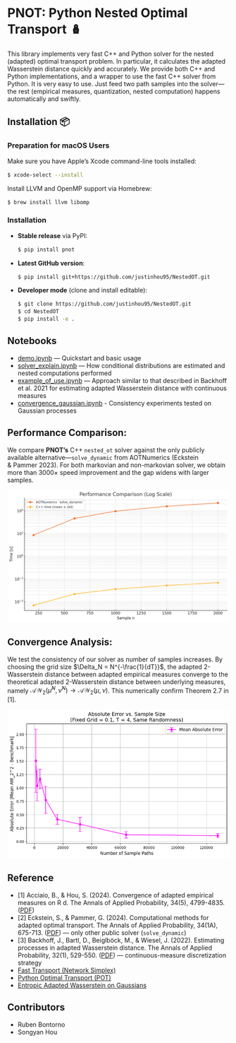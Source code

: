 # PNOT: Python Nested Optimal Transport 🪆

This library implements very fast C++ and Python solver for the nested (adapted) optimal transport problem. In particular, it calculates the adapted Wasserstein distance quickly and accurately. We provide both C++ and Python implementations, and a wrapper to use the fast C++ solver from Python. It is very easy to use. Just feed two path samples into the solver—the rest (empirical measures, quantization, nested computation) happens automatically and swiftly.

## Installation 📦

### Preparation for macOS Users
Make sure you have Apple’s Xcode command-line tools installed:
```bash
$ xcode-select --install
```
Install LLVM and OpenMP support via Homebrew:
```bash
$ brew install llvm libomp
```

### Installation

- **Stable release** via PyPI:
  ```bash
  $ pip install pnot
  ```
- **Latest GitHub version**:
  ```bash
  $ pip install git+https://github.com/justinhou95/NestedOT.git
  ```
- **Developer mode** (clone and install editable):
  ```bash
  $ git clone https://github.com/justinhou95/NestedOT.git
  $ cd NestedOT
  $ pip install -e .
  ```

## Notebooks

- [demo.ipynb](https://github.com/justinhou95/NestedOT/blob/main/notebooks/demo.ipynb) — Quickstart and basic usage
- [solver_explain.ipynb](https://github.com/justinhou95/NestedOT/blob/main/notebooks/solver_explain.ipynb) — How conditional distributions are estimated and nested computations performed
- [example_of_use.ipynb](https://github.com/justinhou95/NestedOT/blob/main/notebooks/example_of_use.ipynb) — Approach similar to that described in Backhoff et al. 2021 for estimating adapted Wasserstein distance with continuous measures
- [convergence_gaussian.ipynb](https://github.com/justinhou95/NestedOT/blob/main/notebooks/convergence_gaussian.ipynb) - Consistency experiments tested on Gaussian processes

## Performance Comparison:
We compare **PNOT’s** C++ `nested_ot` solver against the only publicly available alternative—`solve_dynamic` from AOTNumerics (Eckstein & Pammer 2023). For both markovian and non-markovian solver, we obtain more than 3000× speed improvement and the gap widens with larger samples. 

![Timing vs. Sample Size for Full-History OT](./assets/Markovian.png)

## Convergence Analysis:
We test the consistency of our solver as number of samples increases. By choosing the grid size $\Delta_N = N^{-\frac{1}{dT}}$, the adapted 2-Wasserstein distance between adapted empirical measures converge to the theoretical adapted 2-Wasserstein distance between underlying measures, namely $\mathcal{A}\mathcal{W}_2(\hat{\mu}^N, \hat{\nu}^N) \to \mathcal{A}\mathcal{W}_2(\mu, \nu)$. This numerically confirm Theorem 2.7 in [1].

![Convergence](./assets/ConvergenceMarkovian.jpg)



## Reference

- [1] Acciaio, B., & Hou, S. (2024). Convergence of adapted empirical measures on R d. The Annals of Applied Probability, 34(5), 4799-4835. ([PDF](https://arxiv.org/pdf/2211.10162))
- [2] Eckstein, S., & Pammer, G. (2024). Computational methods for adapted optimal transport. The Annals of Applied Probability, 34(1A), 675-713. ([PDF](https://arxiv.org/abs/2203.05005)) — only other public solver (`solve_dynamic`) 
- [3] Backhoff, J., Bartl, D., Beiglböck, M., & Wiesel, J. (2022). Estimating processes in adapted Wasserstein distance. The Annals of Applied Probability, 32(1), 529-550. ([PDF](https://arxiv.org/abs/2002.07261)) — continuous-measure discretization strategy  
- [Fast Transport (Network Simplex)](https://github.com/nbonneel/network_simplex/tree/master)  
- [Python Optimal Transport (POT)](https://github.com/PythonOT/POT)  
- [Entropic Adapted Wasserstein on Gaussians](https://arxiv.org/abs/2412.18794)  


## Contributors
- Ruben Bontorno
- Songyan Hou
